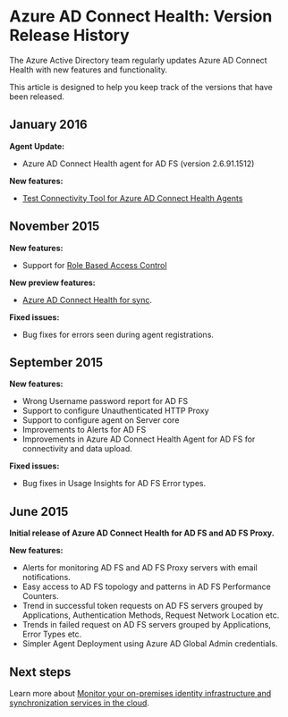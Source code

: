 <properties 
	pageTitle="Azure AD Connect Health Version History" 
	description="This document describes the releases for Azure AD Connect Health and what has been included in those releases." 
	services="active-directory" 
	documentationCenter="" 
	authors="billmath" 
	manager="stevenpo" 
	editor="curtand"/>

<tags 
	ms.service="active-directory" 
	ms.workload="identity" 
	ms.tgt_pltfrm="na" 
	ms.devlang="na" 
	ms.topic="article" 
	ms.date="02/18/2016" 
	ms.author="billmath"/>

# Azure AD Connect Health: Version Release History

The Azure Active Directory team regularly updates Azure AD Connect Health with new features and functionality. 

This article is designed to help you keep track of the versions that have been released.


## January 2016


**Agent Update:**

- Azure AD Connect Health agent for AD FS (version 2.6.91.1512)


**New features:**

- [Test Connectivity Tool for Azure AD Connect Health Agents](active-directory-aadconnect-health-agent-install.md#test-connectivity-to-azure-ad-connect-health-service)


## November 2015


**New features:**

- Support for [Role Based Access Control](active-directory-aadconnect-health-operations.md#manage-access-with-role-based-access-control)


**New preview features:**

- [Azure AD Connect Health for sync](active-directory-aadconnect-health-sync.md).

**Fixed issues:**

- Bug fixes for errors seen during agent registrations. 

## September 2015

**New features:**

- Wrong Username password report for AD FS 
- Support to configure Unauthenticated HTTP Proxy 
- Support to configure agent on Server core
- Improvements to Alerts for AD FS 
- Improvements in Azure AD Connect Health Agent for AD FS for connectivity and data upload. 


**Fixed issues:**

- Bug fixes in Usage Insights for AD FS Error types. 


## June 2015

**Initial release of Azure AD Connect Health for AD FS and AD FS Proxy.**

**New features:**

- Alerts for monitoring AD FS and AD FS Proxy servers with email notifications. 
- Easy access to AD FS topology and patterns in AD FS Performance Counters. 
- Trend in successful token requests on AD FS servers grouped by Applications, Authentication Methods, Request Network Location etc. 
- Trends in failed request on AD FS servers grouped by Applications, Error Types etc.
- Simpler Agent Deployment using Azure AD Global Admin credentials.  




## Next steps
Learn more about [Monitor your on-premises identity infrastructure and synchronization services in the cloud](active-directory-aadconnect-health.md).
